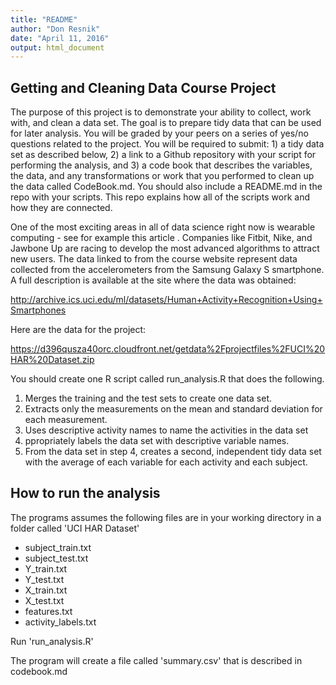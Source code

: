 ```yaml
---
title: "README"
author: "Don Resnik"
date: "April 11, 2016"
output: html_document
---
```


## Getting and Cleaning Data Course Project
The purpose of this project is to demonstrate your ability to collect, work with, and clean a data set. The goal is to prepare tidy data that can be used for later analysis. You will be graded by your peers on a series of yes/no questions related to the project. You will be required to submit: 1) a tidy data set as described below, 2) a link to a Github repository with your script for performing the analysis, and 3) a code book that describes the variables, the data, and any transformations or work that you performed to clean up the data called CodeBook.md. You should also include a README.md in the repo with your scripts. This repo explains how all of the scripts work and how they are connected.

One of the most exciting areas in all of data science right now is wearable computing - see for example this article . Companies like Fitbit, Nike, and Jawbone Up are racing to develop the most advanced algorithms to attract new users. The data linked to from the course website represent data collected from the accelerometers from the Samsung Galaxy S smartphone. A full description is available at the site where the data was obtained:

http://archive.ics.uci.edu/ml/datasets/Human+Activity+Recognition+Using+Smartphones

Here are the data for the project:

https://d396qusza40orc.cloudfront.net/getdata%2Fprojectfiles%2FUCI%20HAR%20Dataset.zip

You should create one R script called run_analysis.R that does the following.

1. Merges the training and the test sets to create one data set.
2. Extracts only the measurements on the mean and standard deviation for each measurement.
3. Uses descriptive activity names to name the activities in the data set
4. ppropriately labels the data set with descriptive variable names.
5. From the data set in step 4, creates a second, independent tidy data set with the average of each variable for each activity and each subject.

## How to run the analysis

The programs assumes the following files are in your working directory
in a folder called 'UCI HAR Dataset'

- subject_train.txt
- subject_test.txt
- Y_train.txt
- Y_test.txt
- X_train.txt
- X_test.txt
- features.txt
- activity_labels.txt

Run 'run_analysis.R'

The program will create a file called 'summary.csv' that is described in codebook.md